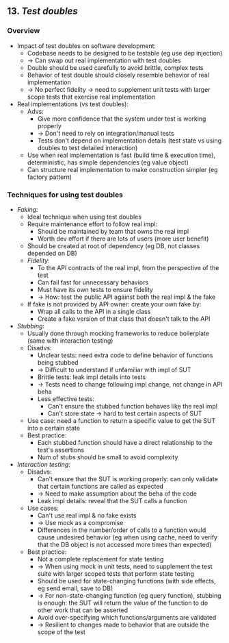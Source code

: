 ## 13. *Test doubles*
### Overview
- Impact of test doubles on software development:
  - Codebase needs to be designed to be testable (eg use dep injection)
  - -> Can swap out real implementation with test doubles
  - Double should be used carefully to avoid brittle, complex tests
  - Behavior of test double should closely resemble behavior of real implementation
  - -> No perfect fidelity -> need to supplement unit tests with larger scope tests that exercise real implementation
- Real implementations (vs test doubles):
  - Advs:
    - Give more confidence that the system under test is working properly
    - -> Don't need to rely on integration/manual tests
    - Tests don't depend on implementation details (test state vs using doubles to test detailed interaction)
  - Use when real implementation is fast (build time & execution time),
  deterministic, has simple dependencies (eg value object)
  - Can structure real implementation to make construction simpler (eg factory pattern)
### Techniques for using test doubles
- *Faking*:
  - Ideal technique when using test doubles
  - Require maintenance effort to follow real impl:
    - Should be maintained by team that owns the real impl
    - Worth dev effort if there are lots of users (more user benefit)
  - Should be created at root of dependency (eg DB, not classes depended on DB)
  - *Fidelity*:
    - To the API contracts of the real impl, from the perspective of the test
    - Can fail fast for unnecessary behaviors
    - Must have its own tests to ensure fidelity
    - -> How: test the public API against both the real impl & the fake
  - If fake is not provided by API owner: create your own fake by:
    - Wrap all calls to the API in a single class
    - Create a fake version of that class that doesn't talk to the API
- *Stubbing*:
  - Usually done through mocking frameworks to reduce boilerplate (same with interaction testing)
  - Disadvs:
    - Unclear tests: need extra code to define behavior of functions being stubbed
    - -> Difficult to understand if unfamiliar with impl of SUT
    - Brittle tests: leak impl details into tests
    - -> Tests need to change following impl change, not change in API beha
    - Less effective tests:
      - Can't ensure the stubbed function behaves like the real impl
      - Can't store state -> hard to test certain aspects of SUT
  - Use case: need a function to return a specific value to get the SUT into a certain state
  - Best practice:
    - Each stubbed function should have a direct relationship to the test's assertions
    - Num of stubs should be small to avoid complexity
- *Interaction testing*:
  - Disadvs:
    - Can't ensure that the SUT is working properly: can only validate that certain functions are called as expected
    - -> Need to make assumption about the beha of the code
    - Leak impl details: reveal that the SUT calls a function
  - Use cases:
    - Can't use real impl & no fake exists
    - -> Use mock as a compromise
    - Differences in the number/order of calls to a function would cause undesired behavior
    (eg when using cache, need to verify that the DB object is not accessed more times than expected)
  - Best practice:
    - Not a complete replacement for state testing
    - -> When using mock in unit tests, need to supplement the test suite with larger scoped tests that perform state testing
    - Should be used for state-changing functions (with side effects, eg send email, save to DB)
    - -> For non-state-changing function (eg query function), stubbing is enough:
    the SUT will return the value of the function to do other work that can be asserted
    - Avoid over-specifying which functions/arguments are validated
    - -> Resilient to changes made to behavior that are outside the scope of the test
